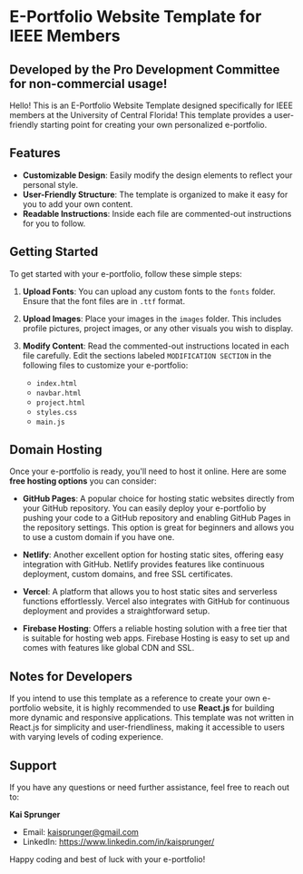 # E-Portfolio Website Template for IEEE Members
## Developed by the Pro Development Committee for non-commercial usage! 

Hello! This is an E-Portfolio Website Template designed specifically for IEEE members at the University of Central Florida! This template provides a user-friendly starting point for creating your own personalized e-portfolio. 

## Features
- **Customizable Design**: Easily modify the design elements to reflect your personal style.
- **User-Friendly Structure**: The template is organized to make it easy for you to add your own content.
- **Readable Instructions**: Inside each file are commented-out instructions for you to follow.

## Getting Started
To get started with your e-portfolio, follow these simple steps:

1. **Upload Fonts**: You can upload any custom fonts to the `fonts` folder. Ensure that the font files are in `.ttf` format.
   
2. **Upload Images**: Place your images in the `images` folder. This includes profile pictures, project images, or any other visuals you wish to display.

3. **Modify Content**: Read the commented-out instructions located in each file carefully. Edit the sections labeled `MODIFICATION SECTION` in the following files to customize your e-portfolio:
   - `index.html`
   - `navbar.html`
   - `project.html`
   - `styles.css`
   - `main.js`

## Domain Hosting

Once your e-portfolio is ready, you'll need to host it online. Here are some **free hosting options** you can consider:

- **GitHub Pages**: A popular choice for hosting static websites directly from your GitHub repository. You can easily deploy your e-portfolio by pushing your code to a GitHub repository and enabling GitHub Pages in the repository settings. This option is great for beginners and allows you to use a custom domain if you have one.
  
- **Netlify**: Another excellent option for hosting static sites, offering easy integration with GitHub. Netlify provides features like continuous deployment, custom domains, and free SSL certificates.

- **Vercel**: A platform that allows you to host static sites and serverless functions effortlessly. Vercel also integrates with GitHub for continuous deployment and provides a straightforward setup.

- **Firebase Hosting**: Offers a reliable hosting solution with a free tier that is suitable for hosting web apps. Firebase Hosting is easy to set up and comes with features like global CDN and SSL.

## Notes for Developers

If you intend to use this template as a reference to create your own e-portfolio website, it is highly recommended to use **React.js** for building more dynamic and responsive applications. This template was not written in React.js for simplicity and user-friendliness, making it accessible to users with varying levels of coding experience.

## Support

If you have any questions or need further assistance, feel free to reach out to:

**Kai Sprunger**  
- Email: kaisprunger@gmail.com
- LinkedIn: https://www.linkedin.com/in/kaisprunger/

Happy coding and best of luck with your e-portfolio!
